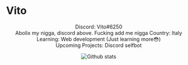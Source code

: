 # Vito

<center>
Discord: Vito#6250<br/>
Abolix my nigga, discord above. Fucking add me nigga
Country: Italy<br/>
Learning: Web development (Just learning more😳)<br/>
Upcoming Projects: Discord selfbot

![Github stats](https://github-readme-stats.vercel.app/api?username=MynameIsVito&show_icons=true&theme=tokyonight)
</center>
